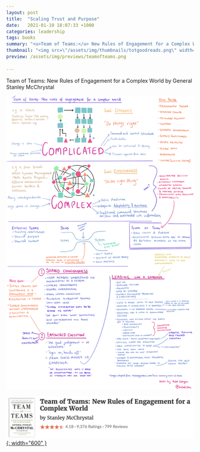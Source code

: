 ```yaml
---
layout: post
title:  "Scaling Trust and Purpose"
date:   2021-01-10 18:07:33 +1000
categories: leadership
tags: books
summary: "<u>Team of Teams:</u> New Rules of Engagement for a Complex World by General Stanley McChrystal"
thumbnail: "<img src=\"/assets/img/thumbnails/totgoodreads.png\" width=\"600\">"
preview: /assets/img/previews/teamofteams.png

---
```


Team of Teams: New Rules of Engagement for a Complex World by General Stanley McChrystal

![Notes for Team of Teams][notes]

[![Book][goodreads]{: width="600" }][source]


[notes]: /assets/img/notes/teamofteams.png
[source]: https://www.goodreads.com/book/show/22529127-team-of-teams
[goodreads]: /assets/img/thumbnails/totgoodreads.png
